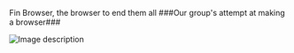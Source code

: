 Fin Browser, the browser to end them all
###Our group's attempt at making a browser###

![Image description](link-to-image)
